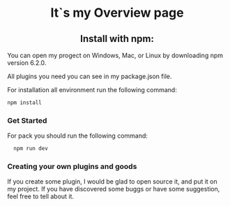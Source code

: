 <h1 align="center">It`s my Overview page</h1>

<h2 align="center">Install with npm:</h2>

You can open my progect on Windows, Mac, or Linux by downloading npm version 6.2.0.

All plugins you need you can see in my package.json file.

For installation all environment run the following command:
```bash
npm install
```

### Get Started
  For pack you should run the following command:
```bash
  npm run dev
```
### Creating your own plugins and goods
If you create some plugin, I would be glad to open source it, and put it on my project.
If you have discovered some buggs or have some suggestion, feel free to tell about it.